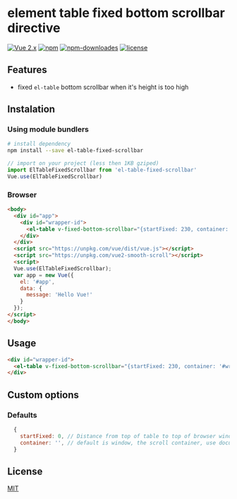 # element table fixed bottom scrollbar directive

[![Vue 2.x](https://img.shields.io/badge/Vue-2.x-brightgreen.svg)](https://vuejs.org/v2/guide/)
[![npm](https://img.shields.io/npm/v/el-table-fixed-scrollbar.svg)](https://www.npmjs.com/package/el-table-fixed-scrollbar)
[![npm-downloades](https://img.shields.io/npm/dm/el-table-fixed-scrollbar.svg)](https://www.npmjs.com/package/el-table-fixed-scrollbar)
[![license](https://img.shields.io/github/license/mashape/apistatus.svg)](https://github.com/Yuliang-Lee/vue2-smooth-scroll/blob/master/LICENSE)


## Features

- fixed `el-table` bottom scrollbar when it's height is too high

## Instalation

### Using module bundlers
``` bash
# install dependency
npm install --save el-table-fixed-scrollbar
```

``` javascript
// import on your project (less then 1KB gziped)
import ElTableFixedScrollbar from 'el-table-fixed-scrollbar'
Vue.use(ElTableFixedScrollbar)
```

### Browser

``` html
<body>
  <div id="app">
    <div id="wrapper-id">
      <el-table v-fixed-bottom-scrollbar="{startFixed: 230, container: '#wrapper-id'}"></el-table>
    </div>
  </div>
  <script src="https://unpkg.com/vue/dist/vue.js"></script>
  <script src="https://unpkg.com/vue2-smooth-scroll"></script>
  <script>
  Vue.use(ElTableFixedScrollbar);
  var app = new Vue({
    el: '#app',
    data: {
      message: 'Hello Vue!'
    }
  });
</script>
</body>
```

## Usage
``` html
<div id="wrapper-id">
  <el-table v-fixed-bottom-scrollbar="{startFixed: 230, container: '#wrapper-id'}"></el-table>
</div>
```

## Custom options
### Defaults
``` js
  {
    startFixed: 0, // Distance from top of table to top of browser window when to start fix scrollbar
    container: '', // default is window, the scroll container, use document.querySelector to query the Element
  }
```

## License

[MIT](./LICENSE)
